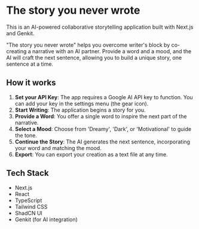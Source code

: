 # The story you never wrote

This is an AI-powered collaborative storytelling application built with Next.js and Genkit.

"The story you never wrote" helps you overcome writer's block by co-creating a narrative with an AI partner. Provide a word and a mood, and the AI will craft the next sentence, allowing you to build a unique story, one sentence at a time.

## How it works

1.  **Set your API Key**: The app requires a Google AI API key to function. You can add your key in the settings menu (the gear icon).
2.  **Start Writing**: The application begins a story for you.
3.  **Provide a Word**: You offer a single word to inspire the next part of the narrative.
4.  **Select a Mood**: Choose from 'Dreamy', 'Dark', or 'Motivational' to guide the tone.
5.  **Continue the Story**: The AI generates the next sentence, incorporating your word and matching the mood.
6.  **Export**: You can export your creation as a text file at any time.

## Tech Stack

*   Next.js
*   React
*   TypeScript
*   Tailwind CSS
*   ShadCN UI
*   Genkit (for AI integration)
